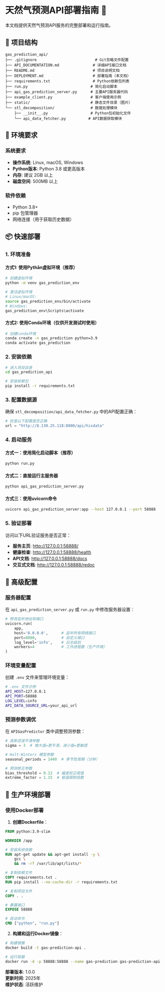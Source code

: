 # 天然气预测API部署指南 🚀

本文档提供天然气预测API服务的完整部署和运行指南。

## 📁 项目结构

```
gas_prediction_api/
├── .gitignore                          # Git忽略文件配置
├── API_DOCUMENTATION.md               # 详细API接口文档
├── README.md                          # 项目说明文档
├── DEPLOYMENT.md                      # 部署指南（本文档）
├── requirements.txt                   # Python依赖包列表
├── run.py                            # 简化启动脚本
├── api_gas_prediction_server.py      # 主要API服务器代码
├── example_client.py                 # 客户端使用示例
├── static/                           # 静态文件目录（图片）
└── stl_decomposition/                # 数据处理模块
    ├── __init__.py                   # Python包初始化文件
    └── api_data_fetcher.py          # API数据获取模块
```

## 🔧 环境要求

### 系统要求
- **操作系统**: Linux, macOS, Windows
- **Python版本**: Python 3.8 或更高版本
- **内存**: 建议 2GB 以上
- **磁盘空间**: 500MB 以上

### 软件依赖
- Python 3.8+
- pip 包管理器
- 网络连接（用于获取历史数据）

## 📦 快速部署

### 1. 环境准备

#### 方式1: 使用Pythån虚拟环境（推荐）

```bash
# 创建虚拟环境
python -m venv gas_prediction_env

# 激活虚拟环境
# Linux/macOS:
source gas_prediction_env/bin/activate
# Windows:
gas_prediction_env\Scripts\activate
```

#### 方式2: 使用Conda环境（仅供开发测试时使用）

```bash
# 创建conda环境
conda create -n gas_prediction python=3.9
conda activate gas_prediction
```

### 2. 安装依赖

```bash
# 进入项目目录
cd gas_prediction_api

# 安装依赖包
pip install -r requirements.txt
```

### 3. 配置数据源

确保 `stl_decomposition/api_data_fetcher.py` 中的API配置正确：

```python
# 检查以下配置是否正确
url = "http://8.130.25.118:8000/api/hisdata"
```

### 4. 启动服务

#### 方式一：使用简化启动脚本（推荐）

```bash
python run.py
```

#### 方式二：直接运行主服务器

```bash
python api_gas_prediction_server.py
```

#### 方式三：使用uvicorn命令

```bash
uvicorn api_gas_prediction_server:app --host 127.0.0.1 --port 58888
```

### 5. 验证部署

访问以下URL验证服务是否正常：

- **服务主页**: http://127.0.0.1:58888/
- **健康检查**: http://127.0.0.1:58888/health
- **API文档**: http://127.0.0.1:58888/docs
- **交互式文档**: http://127.0.0.1:58888/redoc

## 🔧 高级配置

### 服务器配置

在 `api_gas_prediction_server.py` 或 `run.py` 中修改服务器设置：

```python
# 修改监听地址和端口
uvicorn.run(
    app,
    host='0.0.0.0',      # 监听所有网络接口
    port=8080,           # 自定义端口
    log_level='info',    # 日志级别
    workers=4            # 工作进程数（生产环境）
)
```

### 环境变量配置

创建 `.env` 文件来管理环境变量：

```bash
# .env 文件示例
API_HOST=127.0.0.1
API_PORT=58888
LOG_LEVEL=info
API_DATA_SOURCE_URL=your_api_url
```

### 预测参数调优

在 `APIGasPredictor` 类中调整预测参数：

```python
# 高斯滤波平滑参数
sigma = 3  # 增大值=更平滑，减小值=更敏感

# Holt-Winters 模型参数
seasonal_periods = 1440  # 季节性周期（分钟）

# 预测修正参数
bias_threshold = 0.12  # 偏差校正阈值
extreme_factor = 1.15  # 极值限制倍数
```

## 🚀 生产环境部署

### 使用Docker部署

1. **创建Dockerfile**：

```dockerfile
FROM python:3.9-slim

WORKDIR /app

# 安装系统依赖
RUN apt-get update && apt-get install -y \
    gcc \
    && rm -rf /var/lib/apt/lists/*

# 复制依赖文件
COPY requirements.txt .
RUN pip install --no-cache-dir -r requirements.txt

# 复制项目文件
COPY . .

# 暴露端口
EXPOSE 58888

# 启动命令
CMD ["python", "run.py"]
```

2. **构建和运行Docker镜像**：

```bash
# 构建镜像
docker build -t gas-prediction-api .

# 运行容器
docker run -d -p 58888:58888 --name gas-prediction gas-prediction-api
```

**部署版本**: 1.0.0  
**更新时间**: 2025年  
**维护状态**: 活跃维护 